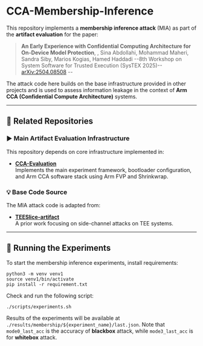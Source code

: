 # CCA-Membership-Inference

This repository implements a **membership inference attack** (MIA) as part of the **artifact evaluation** for the paper:

> **An Early Experience with Confidential Computing Architecture for On-Device Model Protection**, , Sina Abdollahi, Mohammad Maheri, Sandra Siby, Marios Kogias, Hamed Haddadi --8th Workshop on System Software for Trusted Execution (SysTEX 2025)-- 
> [arXiv:2504.08508](https://arxiv.org/pdf/2504.08508) -- 

The attack code here builds on the base infrastructure provided in other projects and is used to assess information leakage in the context of **Arm CCA (Confidential Compute Architecture)** systems.

---

## 🔗 Related Repositories

### ▶️ Main Artifact Evaluation Infrastructure
This repository depends on core infrastructure implemented in:
- [**CCA-Evaluation**](https://github.com/comet-cc/CCA-Evaluation/tree/main)  
  Implements the main experiment framework, bootloader configuration, and Arm CCA software stack using Arm FVP and Shrinkwrap.

### 💡 Base Code Source
The MIA attack code is adapted from:
- [**TEESlice-artifact**](https://github.com/ziqi-zhang/TEESlice-artifact)  
  A prior work focusing on side-channel attacks on TEE systems.

---

## 🧪 Running the Experiments

To start the membership inference experiments, install requirements:
```
python3 -m venv venv1
source venv1/bin/activate
pip install -r requirement.txt
```
Check and run the following script:
```
./scripts/experiments.sh
```
Results of the experiments will be available at `./results/membership/${experiment_name}/last.json`. Note that `mode0_last_acc` is the accuracy of **blackbox** attack, while `mode3_last_acc` is for **whitebox** attack. 
